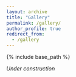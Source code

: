 ```yaml
---
layout: archive
title: "Gallery"
permalink: /gallery/
author_profile: true
redirect_from:
  - /gallery
---
```


{% include base_path %}

*Under construction*
